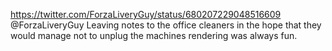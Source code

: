 https://twitter.com/ForzaLiveryGuy/status/680207229048516609 @ForzaLiveryGuy Leaving notes to the office cleaners in the hope that they would manage not to unplug the machines rendering was always fun.
